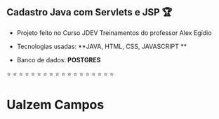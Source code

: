 ## Cadastro Java com Servlets e JSP :trophy:

- Projeto feito no Curso JDEV Treinamentos do professor Alex Egídio

- Tecnologias usadas: **JAVA, HTML, CSS, JAVASCRIPT **

- Banco de dados: **POSTGRES**

  

:star:  :star:  :star:  :star:  :star:  :star:  :star:  :star:  :star:  :star:  :star:  :star:  :star:  :star:  :star:  :star:  :star:  :star:   

#                Ualzem Campos

